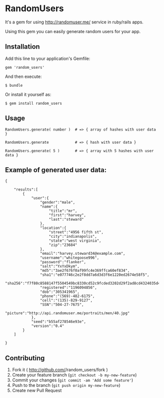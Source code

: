 # RandomUsers

  It's a gem for using http://randomuser.me/ service in ruby/rails apps.

  Using this gem you can easily generate random users for your app.

## Installation

Add this line to your application's Gemfile:

    gem 'random_users'

And then execute:

    $ bundle

Or install it yourself as:

    $ gem install random_users

## Usage

	RandomUsers.generate( number )	# => { array of hashes with user data }

 	RandomUsers.generate			# => { hash with user data } 
 
	RandomUsers.generate( 5 )		# => { array with 5 hashes with user data }
	
## Example of generated user data:

	{
	
	    "results":[
	        {
	            "user":{
	                "gender":"male",
	                "name":{
	                    "title":"mr",
	                    "first":"harvey",
	                    "last":"steward"
	                },
	                "location":{
	                    "street":"4956 fifth st",
	                    "city":"indianapolis",
	                    "state":"west virginia",
	                    "zip":"23684"
	                },
	                "email":"harvey.steward34@example.com",
	                "username":"whitegoose996",
	                "password":"flanker",
	                "salt":"YxYxDkym",
	                "md5":"3ae2f676f0af99fc4e369ffca60ef834",
	                "sha1":"e077746c2e2f8dd7a6d3d3f6e1220ed2674e58f5",
	                "sha256":"f7f80c8588147f5504549bc8330cd52c9fcded3202d29f2ad8cd4324035d4c15",
	                "registered":"1196094856",
	                "dob":"305341965",
	                "phone":"(569)-482-6175",
	                "cell":"(135)-829-9127",
	                "SSN":"504-27-7675",
	                "picture":"http://api.randomuser.me/portraits/men/40.jpg"
	            },
	            "seed":"b55af278546e93e",
	            "version":"0.4"
	        }
	    ]
	
	}

## Contributing

1. Fork it ( http://github.com/<my-github-username>/random_users/fork )
2. Create your feature branch (`git checkout -b my-new-feature`)
3. Commit your changes (`git commit -am 'Add some feature'`)
4. Push to the branch (`git push origin my-new-feature`)
5. Create new Pull Request
